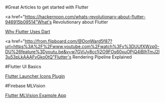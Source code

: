 #Great Articles to get started with Flutter

<a href="https://hackernoon.com/whats-revolutionary-about-flutter-946915b09514"What's Revolutionary about Flutter</a>

<a href="https://hackernoon.com/why-flutter-uses-dart-dd635a054ebf">Why Flutter Uses Dart</a>

<a href="http://from.flipboard.com/@DonWard5f87?url=https%3A%2F%2Fwww.youtube.com%2Fwatch%3Fv%3DUUfXWzp0-DU%26feature%3Dyoutu.be&v=w7GViJy8cc1j2O9FOs60xuOPjQ4iBlhTmJ2l3u53pLkAAAFvGko0tQ"Flutter's Rendering Pipeline Explained</a>

#Flutter UI Basics

<a href="https://pub.dev/packages/flutter_launcher_icons">Flutter Launcher Icons Plugin</a>

#Firebase MLVision

<a href="https://github.com/FirebaseExtended/flutterfire/tree/master/packages/firebase_ml_vision/example">Flutter MLVision Example App</a>
